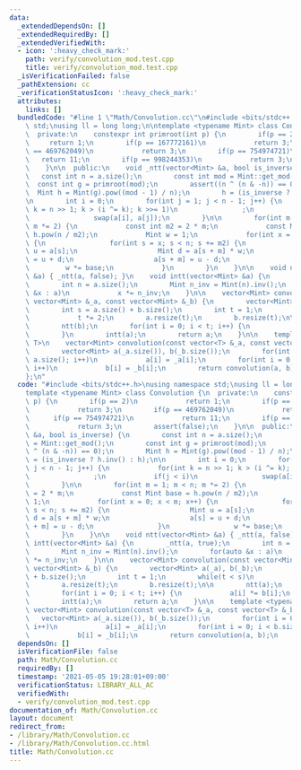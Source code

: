 ```yaml
---
data:
  _extendedDependsOn: []
  _extendedRequiredBy: []
  _extendedVerifiedWith:
  - icon: ':heavy_check_mark:'
    path: verify/convolution_mod.test.cpp
    title: verify/convolution_mod.test.cpp
  _isVerificationFailed: false
  _pathExtension: cc
  _verificationStatusIcon: ':heavy_check_mark:'
  attributes:
    links: []
  bundledCode: "#line 1 \"Math/Convolution.cc\"\n#include <bits/stdc++.h>\nusing namespace\
    \ std;\nusing ll = long long;\n\ntemplate <typename Mint> class Convolution {\n\
    \  private:\n    constexpr int primroot(int p) {\n        if(p == 2)\n       \
    \     return 1;\n        if(p == 167772161)\n            return 3;\n        if(p\
    \ == 469762049)\n            return 3;\n        if(p == 754974721)\n         \
    \   return 11;\n        if(p == 998244353)\n            return 3;\n        assert(false);\n\
    \    }\n\n  public:\n    void _ntt(vector<Mint> &a, bool is_inverse) {\n     \
    \   const int n = a.size();\n        const int mod = Mint::get_mod();\n      \
    \  const int g = primroot(mod);\n        assert((n ^ (n & -n)) == 0);\n      \
    \  Mint h = Mint(g).pow((mod - 1) / n);\n        h = (is_inverse ? h.inv() : h);\n\
    \n        int i = 0;\n        for(int j = 1; j < n - 1; j++) {\n            for(int\
    \ k = n >> 1; k > (i ^= k); k >>= 1)\n                ;\n            if(j < i)\n\
    \                swap(a[i], a[j]);\n        }\n\n        for(int m = 1; m < n;\
    \ m *= 2) {\n            const int m2 = 2 * m;\n            const Mint base =\
    \ h.pow(n / m2);\n            Mint w = 1;\n            for(int x = 0; x < m; x++)\
    \ {\n                for(int s = x; s < n; s += m2) {\n                    Mint\
    \ u = a[s];\n                    Mint d = a[s + m] * w;\n                    a[s]\
    \ = u + d;\n                    a[s + m] = u - d;\n                }\n       \
    \         w *= base;\n            }\n        }\n    }\n\n    void ntt(vector<Mint>\
    \ &a) { _ntt(a, false); }\n    void intt(vector<Mint> &a) {\n        _ntt(a, true);\n\
    \        int n = a.size();\n        Mint n_inv = Mint(n).inv();\n        for(auto\
    \ &x : a)\n            x *= n_inv;\n    }\n\n    vector<Mint> convolution(const\
    \ vector<Mint> &_a, const vector<Mint> &_b) {\n        vector<Mint> a(_a), b(_b);\n\
    \        int s = a.size() + b.size();\n        int t = 1;\n        while(t < s)\n\
    \            t *= 2;\n        a.resize(t);\n        b.resize(t);\n\n        ntt(a);\n\
    \        ntt(b);\n        for(int i = 0; i < t; i++) {\n            a[i] *= b[i];\n\
    \        }\n        intt(a);\n        return a;\n    }\n\n    template <typename\
    \ T>\n    vector<Mint> convolution(const vector<T> &_a, const vector<T> &_b) {\n\
    \        vector<Mint> a(_a.size()), b(_b.size());\n        for(int i = 0; i <\
    \ a.size(); i++)\n            a[i] = _a[i];\n        for(int i = 0; i < b.size();\
    \ i++)\n            b[i] = _b[i];\n        return convolution(a, b);\n    }\n\
    };\n"
  code: "#include <bits/stdc++.h>\nusing namespace std;\nusing ll = long long;\n\n\
    template <typename Mint> class Convolution {\n  private:\n    constexpr int primroot(int\
    \ p) {\n        if(p == 2)\n            return 1;\n        if(p == 167772161)\n\
    \            return 3;\n        if(p == 469762049)\n            return 3;\n  \
    \      if(p == 754974721)\n            return 11;\n        if(p == 998244353)\n\
    \            return 3;\n        assert(false);\n    }\n\n  public:\n    void _ntt(vector<Mint>\
    \ &a, bool is_inverse) {\n        const int n = a.size();\n        const int mod\
    \ = Mint::get_mod();\n        const int g = primroot(mod);\n        assert((n\
    \ ^ (n & -n)) == 0);\n        Mint h = Mint(g).pow((mod - 1) / n);\n        h\
    \ = (is_inverse ? h.inv() : h);\n\n        int i = 0;\n        for(int j = 1;\
    \ j < n - 1; j++) {\n            for(int k = n >> 1; k > (i ^= k); k >>= 1)\n\
    \                ;\n            if(j < i)\n                swap(a[i], a[j]);\n\
    \        }\n\n        for(int m = 1; m < n; m *= 2) {\n            const int m2\
    \ = 2 * m;\n            const Mint base = h.pow(n / m2);\n            Mint w =\
    \ 1;\n            for(int x = 0; x < m; x++) {\n                for(int s = x;\
    \ s < n; s += m2) {\n                    Mint u = a[s];\n                    Mint\
    \ d = a[s + m] * w;\n                    a[s] = u + d;\n                    a[s\
    \ + m] = u - d;\n                }\n                w *= base;\n            }\n\
    \        }\n    }\n\n    void ntt(vector<Mint> &a) { _ntt(a, false); }\n    void\
    \ intt(vector<Mint> &a) {\n        _ntt(a, true);\n        int n = a.size();\n\
    \        Mint n_inv = Mint(n).inv();\n        for(auto &x : a)\n            x\
    \ *= n_inv;\n    }\n\n    vector<Mint> convolution(const vector<Mint> &_a, const\
    \ vector<Mint> &_b) {\n        vector<Mint> a(_a), b(_b);\n        int s = a.size()\
    \ + b.size();\n        int t = 1;\n        while(t < s)\n            t *= 2;\n\
    \        a.resize(t);\n        b.resize(t);\n\n        ntt(a);\n        ntt(b);\n\
    \        for(int i = 0; i < t; i++) {\n            a[i] *= b[i];\n        }\n\
    \        intt(a);\n        return a;\n    }\n\n    template <typename T>\n   \
    \ vector<Mint> convolution(const vector<T> &_a, const vector<T> &_b) {\n     \
    \   vector<Mint> a(_a.size()), b(_b.size());\n        for(int i = 0; i < a.size();\
    \ i++)\n            a[i] = _a[i];\n        for(int i = 0; i < b.size(); i++)\n\
    \            b[i] = _b[i];\n        return convolution(a, b);\n    }\n};\n"
  dependsOn: []
  isVerificationFile: false
  path: Math/Convolution.cc
  requiredBy: []
  timestamp: '2021-05-05 19:28:01+09:00'
  verificationStatus: LIBRARY_ALL_AC
  verifiedWith:
  - verify/convolution_mod.test.cpp
documentation_of: Math/Convolution.cc
layout: document
redirect_from:
- /library/Math/Convolution.cc
- /library/Math/Convolution.cc.html
title: Math/Convolution.cc
---
```


